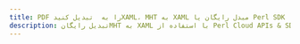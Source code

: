 ---title: PDF را به  تبدیل کنیدXAML، MHT به XAML مبدل رایگان یا Perl SDKdescription: تبدیل رایگانMHT به XAML با استفاده از Perl Cloud APIs & SDK همچنین اسناد PDF را در Cloud ایجاد، ویرایش و رندر کنید.---